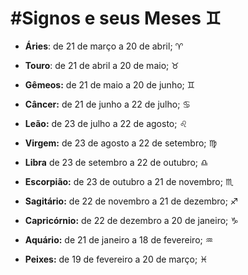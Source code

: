 # #Signos e seus Meses :gemini:

- **Áries**: de 21 de março a 20 de abril; :aries:

- **Touro**: de 21 de abril a 20 de maio; :taurus:

- **Gêmeos:** de 21 de maio a 20 de junho; :gemini:

- **Câncer:** de 21 de junho a 22 de julho; :cancer:

- **Leão:** de 23 de julho a 22 de agosto; :leo:

- **Virgem:** de 23 de agosto a 22 de setembro; :virgo:

- **Libra** de 23 de setembro a 22 de outubro; :libra:

- **Escorpião:** de 23 de outubro a 21 de novembro; :scorpius:

- **Sagitário:** de 22 de novembro a 21 de dezembro; :sagittarius:

- **Capricórnio:** de 22 de dezembro a 20 de janeiro; :capricorn:

- **Aquário:** de 21 de janeiro a 18 de fevereiro; :aquarius:

- **Peixes:** de 19 de fevereiro a 20 de março; :pisces:

  



